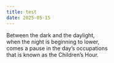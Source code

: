 ```yaml
---
title: test
date: 2025-05-15
---
```


Between the dark and the daylight,  
when the night is beginning to lower,  
comes a pause in the day’s occupations  
that is known as the Children’s Hour.
